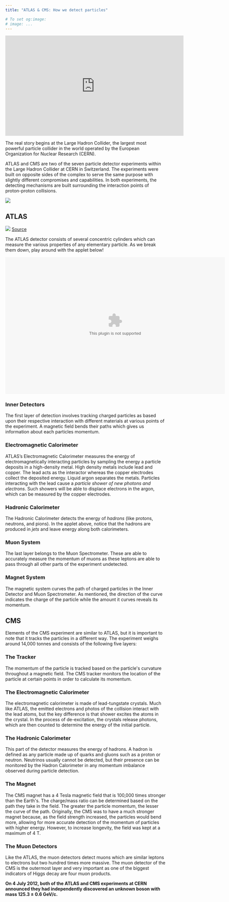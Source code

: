 ```yaml
---
title: "ATLAS & CMS: How we detect particles"

# To set og:image:
# image: ...
---
```


<iframe width="560" height="315" src="https://www.youtube.com/embed/pQhbhpU9Wrg" frameborder="0" allow="autoplay; encrypted-media" allowfullscreen></iframe>

The real story begins at the Large Hadron Collider, the largest most powerful particle collider in the world operated by the European Organization for Nuclear Research (CERN).

ATLAS and CMS are two of the seven particle detector experiments within the Large Hadron Collider at CERN in Switzerland. The experiments were built on opposite sides of the complex to serve the same purpose with slightly different compromises and capabilities. In both experiments, the detecting mechanisms are built surrounding the interaction points of proton-proton collisions.

![](https://upload.wikimedia.org/wikipedia/commons/thumb/7/74/LHC.svg/800px-LHC.svg.png)

## ATLAS

![](http://scipp.ucsc.edu/personnel/atlasdet.jpg)
[Source](https://cds.cern.ch/record/841458/?ln=en)

The ATLAS detector consists of several concentric cylinders which can measure the various properties of any elementary particle. As we break them down, play around with the applet below!

<embed src="/teilchenidentifikation.swf" width="690" height="430">

### Inner Detectors
The first layer of detection involves tracking charged particles as based upon their respective interaction with different materials at various points of the experiment. A magnetic field bends their paths which gives us information about each particles momentum.

### Electromagnetic Calorimeter
ATLAS’s Electromagnetic Calorimeter measures the energy of electromagnetically interacting particles by sampling the energy a particle deposits in a high-density metal. High density metals include lead and copper. The lead acts as the interactor whereas the copper electrodes collect the deposited energy. Liquid argon separates the metals. Particles interacting with the lead cause a *particle shower of new photons and electrons*. Such showers will be able to displace electrons in the argon, which can be measured by the copper electrodes.

### Hadronic Calorimeter
The Hadronic Calorimeter detects the energy of *hadrons* (like protons, neutrons, and pions). In the applet above, notice that the hadrons are produced in *jets* and leave energy along both calorimeters.

### Muon System
The last layer belongs to the Muon Spectrometer. These are able to accurately measure the momentum of muons as these leptons are able to pass through all other parts of the experiment undetected.

### Magnet System
The magnetic system curves the path of charged particles in the Inner Detector and Muon Spectrometer. As mentioned, the direction of the curve indicates the charge of the particle while the amount it curves reveals its momentum.

## CMS

Elements of the CMS experiment are similar to ATLAS, but it is important to note that it tracks the particles in a different way. The experiment weighs around 14,000 tonnes and consists of the following five layers:

### The Tracker
The momentum of the particle is tracked based on the particle's curvature throughout a magnetic field. The CMS tracker monitors the location of the particle at certain points in order to calculate its momentum.

### The Electromagnetic Calorimeter
The electromagnetic calorimeter is made of lead-tungstate crystals. Much like ATLAS, the emitted electrons and photos of the collision interact with the lead atoms, but the key difference is that shower excites the atoms in the crystal. In the process of de-excitation, the crystals release photons, which are then counted to determine the energy of the initial particle.

### The Hadronic Calorimeter
This part of the detector measures the energy of hadrons. A hadron is defined as any particle made up of quarks and gluons such as a proton or neutron. Neutrinos usually cannot be detected, but their presence can be monitored by the Hadron Calorimeter in any momentum imbalance observed during particle detection.

### The Magnet
The CMS magnet has a 4 Tesla magnetic field that is 100,000 times stronger than the Earth's. The charge/mass ratio can be determined based on the path they take in the field. The greater the particle momentum, the lesser the curve of the path. Originally, the CMS was to have a much stronger magnet because, as the field strength increased, the particles would bend more, allowing for more accurate detection of the momentum of particles with higher energy. However, to increase longevity, the field was kept at a maximum of 4 T.

### The Muon Detectors
Like the ATLAS, the muon detectors detect muons which are similar leptons to electrons but two hundred times more massive. The muon detector of the CMS is the outermost layer and very important as one of the biggest indicators of Higgs decay are four muon products.

**On 4 July 2012, both of the ATLAS and CMS experiments at CERN announced they had independently discovered an unknown boson with mass 125.3 ± 0.6 GeV/c.**
